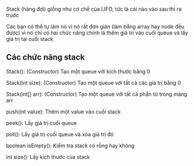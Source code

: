 Stack (hàng đợi) giống như cơ chế của LIFO, tức là cái nào vào sau thì ra trước

Các bạn có thể tự làm nó vì nó rất đơn giản (làm bằng array hay node đều được) vì nó chỉ có hai chức năng chính là 
thêm giá trị vào cuối queue và lấy giá trị tại cuối stack

Các chức năng stack
---

Stack(): (Constructor) Tạo một queue với kích thước bằng 0

Stack(int size): (Constructor) Tạo một queue với tất cả các giá trị bằng 0

Stack(int[] arr): (Constructor) Tạo một queue với tất cả phần tử trong mảng arr

push(int value): Thêm một value vào cuối stack

peek(): Lấy giá trị cuối queue

poll(): Lấy giá trị cuối queue và xóa giá trị đó

boolean isEmpty(): Kiểm tra stack có rỗng hay không

int size(): Lấy kích thước của stack
